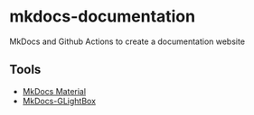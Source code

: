 # mkdocs-documentation

MkDocs and Github Actions to create a documentation website

## Tools

* [MkDocs Material](https://squidfunk.github.io/mkdocs-material/)
* [MkDocs-GLightBox](https://blueswen.github.io/mkdocs-glightbox/)